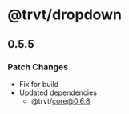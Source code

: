 # @trvt/dropdown

## 0.5.5
### Patch Changes

- Fix for build
- Updated dependencies
  - @trvt/core@0.6.8
